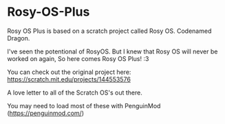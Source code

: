 # Rosy-OS-Plus

Rosy OS Plus is based on a scratch project called Rosy OS. Codenamed Dragon.

I've seen the potentional of RosyOS. But I knew that Rosy OS will never be worked on again, So here comes Rosy OS Plus! :3

You can check out the original project here: https://scratch.mit.edu/projects/144553576

A love letter to all of the Scratch OS's out there. 

You may need to load most of these with PenguinMod (https://penguinmod.com/)
